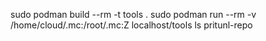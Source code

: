 sudo podman build --rm -t tools .
sudo podman run --rm -v /home/cloud/.mc:/root/.mc:Z localhost/tools ls pritunl-repo
